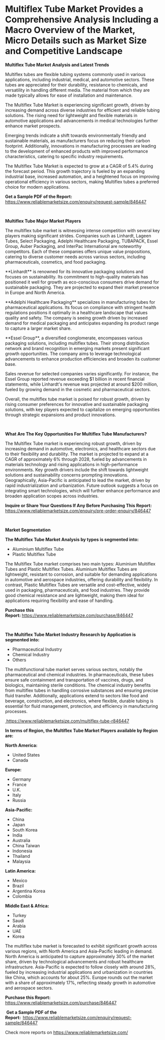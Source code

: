 <p><h1>Multiflex Tube Market Provides a Comprehensive Analysis Including a Macro Overview of the Market, Micro Details such as Market Size and Competitive Landscape</h1></p><p><strong>Multiflex Tube Market Analysis and Latest Trends</strong></p>
<p><p>Multiflex tubes are flexible tubing systems commonly used in various applications, including industrial, medical, and automotive sectors. These tubes are appreciated for their durability, resistance to chemicals, and versatility in handling different media. The material from which they are made typically allows for ease of installation and maintenance.</p><p>The Multiflex Tube Market is experiencing significant growth, driven by increasing demand across diverse industries for efficient and reliable tubing solutions. The rising need for lightweight and flexible materials in automotive applications and advancements in medical technologies further enhance market prospects. </p><p>Emerging trends indicate a shift towards environmentally friendly and sustainable materials, as manufacturers focus on reducing their carbon footprint. Additionally, innovations in manufacturing processes are leading to the development of enhanced products with improved performance characteristics, catering to specific industry requirements. </p><p>The Multiflex Tube Market is expected to grow at a CAGR of 5.4% during the forecast period. This growth trajectory is fueled by an expanding industrial base, increased automation, and a heightened focus on improving operational efficiency in various sectors, making Multiflex tubes a preferred choice for modern applications.</p></p>
<p><strong>Get a Sample PDF of the Report:&nbsp;</strong> <a href="https://www.reliablemarketsize.com/enquiry/request-sample/846447?utm_campaign=2005&utm_medium=2&utm_source=Github&utm_content=ia&utm_term=30012025&utm_id=multiflex-tube">https://www.reliablemarketsize.com/enquiry/request-sample/846447</a></p>
<p>&nbsp;</p>
<p><strong>Multiflex Tube Major Market Players</strong></p>
<p><p>The multiflex tube market is witnessing intense competition with several key players making significant strides. Companies such as Linhardt, Lageen Tubes, Select Packaging, Adelphi Healthcare Packaging, TUBAPACK, Essel Group, Auber Packaging, and InterPac International are noteworthy competitors. Each of these companies offers unique value propositions, catering to diverse customer needs across various sectors, including pharmaceuticals, cosmetics, and food packaging.</p><p>**Linhardt** is renowned for its innovative packaging solutions and focuses on sustainability. Its commitment to high-quality materials has positioned it well for growth as eco-conscious consumers drive demand for sustainable packaging. They are projected to expand their market presence in Europe and North America.</p><p>**Adelphi Healthcare Packaging** specializes in manufacturing tubes for pharmaceutical applications. Its focus on compliance with stringent health regulations positions it optimally in a healthcare landscape that values quality and safety. The company is seeing growth driven by increased demand for medical packaging and anticipates expanding its product range to capture a larger market share.</p><p>**Essel Group**, a diversified conglomerate, encompasses various packaging solutions, including multiflex tubes. Their strong distribution network and brand recognition in emerging markets present significant growth opportunities. The company aims to leverage technological advancements to enhance production efficiencies and broaden its customer base.</p><p>Sales revenue for selected companies varies significantly. For instance, the Essel Group reported revenue exceeding $1 billion in recent financial statements, while Linhardt's revenue was projected at around $200 million, fueled by growing demand in the cosmetic and pharmaceutical sectors.</p><p>Overall, the multiflex tube market is poised for robust growth, driven by rising consumer preferences for innovative and sustainable packaging solutions, with key players expected to capitalize on emerging opportunities through strategic expansions and product innovations.</p></p>
<p>&nbsp;</p>
<p><strong>What Are The Key Opportunities For Multiflex Tube Manufacturers?</strong></p>
<p><p>The Multiflex Tube market is experiencing robust growth, driven by increasing demand in automotive, electronics, and healthcare sectors due to their flexibility and durability. The market is projected to expand at a CAGR of approximately 6% through 2028, fueled by advancements in materials technology and rising applications in high-performance environments. Key growth drivers include the shift towards lightweight solutions and sustainability concerns prompting innovations. Geographically, Asia-Pacific is anticipated to lead the market, driven by rapid industrialization and urbanization. Future outlook suggests a focus on integrating smart technologies, which will further enhance performance and broaden application scopes across industries.</p></p>
<p><strong>Inquire or Share Your Questions If Any Before Purchasing This Report:</strong> <a href="https://www.reliablemarketsize.com/enquiry/pre-order-enquiry/846447?utm_campaign=2005&utm_medium=2&utm_source=Github&utm_content=ia&utm_term=30012025&utm_id=multiflex-tube">https://www.reliablemarketsize.com/enquiry/pre-order-enquiry/846447</a></p>
<p>&nbsp;</p>
<p><strong>Market Segmentation</strong></p>
<p><strong>The Multiflex Tube Market Analysis by types is segmented into:</strong></p>
<p><ul><li>Aluminium Multiflex Tube</li><li>Plastic Multiflex Tube</li></ul></p>
<p><p>The Multiflex Tube market comprises two main types: Aluminium Multiflex Tubes and Plastic Multiflex Tubes. Aluminium Multiflex Tubes are lightweight, resistant to corrosion, and suitable for demanding applications in automotive and aerospace industries, offering durability and flexibility. In contrast, Plastic Multiflex Tubes are versatile and cost-effective, widely used in packaging, pharmaceuticals, and food industries. They provide good chemical resistance and are lightweight, making them ideal for applications requiring flexibility and ease of handling.</p></p>
<p><strong>Purchase this Report:&nbsp;</strong><a href="https://www.reliablemarketsize.com/purchase/846447?utm_campaign=2005&utm_medium=2&utm_source=Github&utm_content=ia&utm_term=30012025&utm_id=multiflex-tube">https://www.reliablemarketsize.com/purchase/846447</a></p>
<p>&nbsp;</p>
<p><strong>The Multiflex Tube Market Industry Research by Application is segmented into:</strong></p>
<p><ul><li>Pharmaceutical Industry</li><li>Chemical Industry</li><li>Others</li></ul></p>
<p><p>The multifunctional tube market serves various sectors, notably the pharmaceutical and chemical industries. In pharmaceuticals, these tubes ensure safe containment and transportation of vaccines, drugs, and biologics, maintaining sterile conditions. The chemical industry benefits from multiflex tubes in handling corrosive substances and ensuring precise fluid transfer. Additionally, applications extend to sectors like food and beverage, construction, and electronics, where flexible, durable tubing is essential for fluid management, protection, and efficiency in manufacturing processes.</p></p>
<p><a href="https://www.reliablemarketsize.com/multiflex-tube-r846447?utm_campaign=2005&utm_medium=2&utm_source=Github&utm_content=ia&utm_term=30012025&utm_id=multiflex-tube">&nbsp;https://www.reliablemarketsize.com/multiflex-tube-r846447</a></p>
<p><strong>In terms of Region, the Multiflex Tube Market Players available by Region are:</strong></p>
<p>
    <p> <strong> North America: </strong>
        <ul>
            <li>United States</li>
            <li>Canada</li>
        </ul>
        </p> 
    <p> <strong> Europe: </strong>
        <ul>
            <li>Germany</li>
            <li>France</li>
            <li>U.K.</li>
            <li>Italy</li>
            <li>Russia</li>
        </ul>
        </p> 
    <p> <strong> Asia-Pacific: </strong>
        <ul>
            <li>China</li>
            <li>Japan</li>
            <li>South Korea</li>
            <li>India</li>
            <li>Australia</li>
            <li>China Taiwan</li>
            <li>Indonesia</li>
            <li>Thailand</li>
            <li>Malaysia</li>
        </ul>
        </p> 
    <p> <strong> Latin America: </strong>
        <ul>
            <li>Mexico</li>
            <li>Brazil</li>
            <li>Argentina Korea</li>
            <li>Colombia</li>
        </ul>
        </p> 
    <p> <strong> Middle East & Africa: </strong>
        <ul>
            <li>Turkey</li>
            <li>Saudi</li>
            <li>Arabia</li>
            <li>UAE</li>
            <li>Korea</li>
        </ul>
    </p>
    </p>
<p><p>The multiflex tube market is forecasted to exhibit significant growth across various regions, with North America and Asia-Pacific leading in demand. North America is anticipated to capture approximately 30% of the market share, driven by technological advancements and robust healthcare infrastructure. Asia-Pacific is expected to follow closely with around 28%, fueled by increasing industrial applications and urbanization in countries like China, which accounts for about 25%. Europe rounds out the market with a share of approximately 17%, reflecting steady growth in automotive and aerospace sectors.</p></p>
<p><strong>Purchase this Report: </strong><a href="https://www.reliablemarketsize.com/purchase/846447?utm_campaign=2005&utm_medium=2&utm_source=Github&utm_content=ia&utm_term=30012025&utm_id=multiflex-tube">https://www.reliablemarketsize.com/purchase/846447</a></p>
<p>&nbsp;<strong>Get a Sample PDF of the Report:&nbsp;&nbsp;</strong><a href="https://www.reliablemarketsize.com/enquiry/request-sample/846447?utm_campaign=2005&utm_medium=2&utm_source=Github&utm_content=ia&utm_term=30012025&utm_id=multiflex-tube">https://www.reliablemarketsize.com/enquiry/request-sample/846447</a></p>
<p><strong></strong></p>
<p>Check more reports on <a href="https://www.reliablemarketsize.com/?utm_campaign=2005&utm_medium=2&utm_source=Github&utm_content=ia&utm_term=30012025&utm_id=multiflex-tube">https://www.reliablemarketsize.com/</a></p>